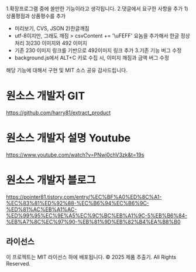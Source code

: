 1.확장프로그램 중에 쓸만한 기능이라고 생각됩니다.
2.댓글에서 요구한 사항을 추가
 1)상품평점과 상품평수를 추가
   - 미리보기, CVS, JSON
 2)한글깨짐
   - utf-8이지만, 그래도 깨짐 > csvContent += '\uFEFF' 요놈을 추가해서 한글 정상처리
 3)230 이미지와 492 이미지
   - 기존 230 이미지 링크를 기반으로 492이미지 링크 추가
3.기존 기능 버그 수정
 - background.js에서 ALT+C 키로 수집 시, 이미지 깨짐과 금액 버그 수정

해당 기능에 대해서 구현 및 MIT 소스 공유 감사드립니다. 

# 원소스 개발자 GIT
https://github.com/harry81/extract_product

# 원소스 개발자 설명 Youtube
https://www.youtube.com/watch?v=PNwj0chV3zk&t=19s

# 원소스 개발자 블로그
https://pointer81.tistory.com/entry/%EC%BF%A0%ED%8C%A1-%EC%83%81%ED%92%88-%EC%B6%94%EC%B6%9C-%ED%81%AC%EB%A1%AC-%ED%99%95%EC%9E%A5%EC%9C%BC%EB%A1%9C-5%EB%B6%84-%EB%A7%8C%EC%97%90-%EB%81%9D%EB%82%B4%EA%B8%B0

## 라이선스
이 프로젝트는 MIT 라이선스 하에 배포됩니다.
© 2025 제품 추출기. All Rights Reserved.
